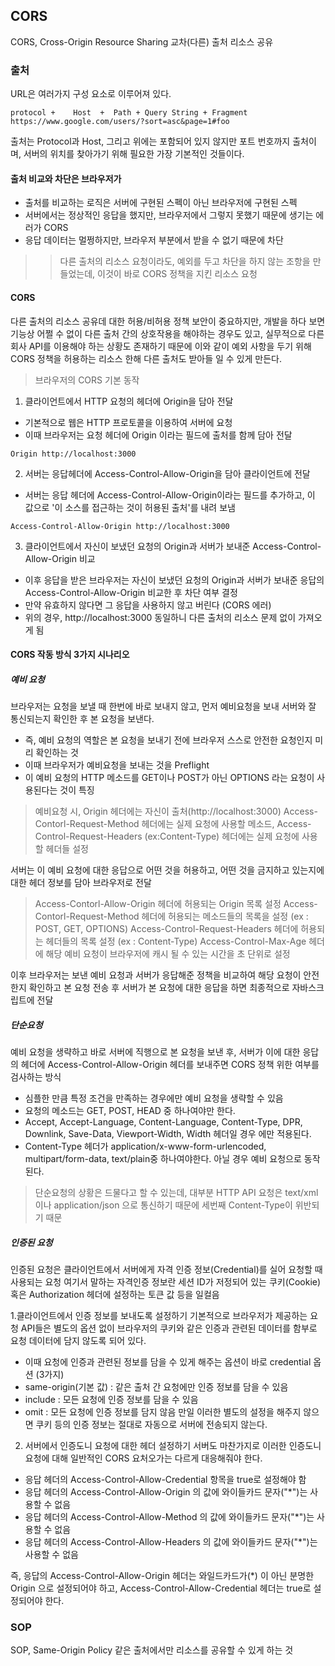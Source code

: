 ## CORS
CORS, Cross-Origin Resource Sharing
교차(다른) 출처 리소스 공유

### 출처
URL은 여러가지 구성 요소로 이루어져 있다.
```
protocol +    Host  +  Path + Query String + Fragment
https://www.google.com/users/?sort=asc&page=1#foo
```
출처는 Protocol과 Host, 그리고 위에는 포함되어 있지 않지만 포트 번호까지 출처이며, 서버의 위치를 찾아가기 위해 필요한 가장 기본적인 것들이다.


#### 출처 비교와 차단은 브라우저가
- 출처를 비교하는 로직은 서버에 구현된 스펙이 아닌 브라우저에 구현된 스펙
- 서버에서는 정상적인 응답을 했지만, 브라우저에서 그렇지 못했기 때문에 생기는 에러가 CORS
- 응답 데이터는 멀쩡하지만, 브라우저 부분에서 받을 수 없기 때문에 차단
>> 다른 출처의 리소스 요청이라도, 예외를 두고 차단을 하지 않는 조항을 만들었는데, 이것이 바로 CORS 정책을 지킨 리소스 요청


#### CORS
다른 출처의 리소스 공유데 대한 허용/비허용 정책
보안이 중요하지만, 개발을 하다 보면 기능상 어쩔 수 없이 다른 출처 간의 상호작용을 해야하는 경우도 있고, 실무적으로 다른 회사 API를 이용해야 하는 상황도 존재하기 때문에 이와 같이 예외 사항을 두기 위해 CORS 정책을 허용하는 리소스 한해 다른 출처도 받아들 일 수 있게 만든다.

> 브라우저의 CORS 기본 동작
>
1. 클라이언트에서 HTTP 요청의 헤더에 Origin을 담아 전달
 - 기본적으로 웹은 HTTP 프로토콜을 이용하여 서버에 요청
 - 이때 브라우저는 요청 헤더에 Origin 이라는 필드에 출처를 함께 담아 전달
```
Origin http://localhost:3000
```


2. 서버는 응답헤더에 Access-Control-Allow-Origin을 담아 클라이언트에 전달
 - 서버는 응답 헤더에 Access-Control-Allow-Origin이라는 필드를 추가하고, 이 값으로 '이 소스를 접근하는 것이 허용된 출처'를 내려 보냄
```
Access-Control-Allow-Origin http://localhost:3000
```

3. 클라이언트에서 자신이 보냈던 요청의 Origin과 서버가 보내준 Access-Control-Allow-Origin 비교
 - 이후 응답을 받은 브라우저는 자신이 보냈던 요청의 Origin과 서버가 보내준 응답의 Access-Control-Allow-Origin 비교한 후 차단 여부 결정
 - 만약 유효하지 않다면 그 응답을 사용하지 않고 버린다 (CORS 에러)
 - 위의 경우, http://localhost:3000 동일하니 다른 출처의 리소스 문제 없이 가져오게 됨


#### CORS 작동 방식 3가지 시나리오
##### 예비 요청
브라우저는 요청을 보낼 때 한번에 바로 보내지 않고, 먼저 예비요청을 보내 서버와 잘 통신되는지 확인한 후 본 요청을 보낸다.
- 즉, 예비 요청의 역할은 본 요청을 보내기 전에 브라우저 스스로 안전한 요청인지 미리 확인하는 것
- 이때 브라우저가 예비요청을 보내는 것을 Preflight
- 이 예비 요청의 HTTP 메소드를 GET이나 POST가 아닌 OPTIONS 라는 요청이 사용된다는 것이 특징
> 예비요청 시, Origin 헤더에는 자신이 출처(http://localhost:3000)
> Access-Contorl-Request-Method 헤더에는 실제 요청에 사용할 메소드, Access-Control-Request-Headers (ex:Content-Type) 헤더에는 실제 요청에 사용할 헤더들 설정

서버는 이 예비 요청에 대한 응답으로 어떤 것을 허용하고, 어떤 것을 금지하고 있는지에 대한 헤더 정보를 담아 브라우저로 전달
> Access-Contorl-Allow-Origin 헤더에 허용되는 Origin 목록 설정
> Access-Contorl-Request-Method 헤더에 허용되는 메소드들의 목록을 설정 (ex : POST, GET, OPTIONS)
> Access-Control-Request-Headers 헤더에 허용되는 헤더들의 목록 설정 (ex : Content-Type)
> Access-Control-Max-Age 헤더에 해당 예비 요청이 브라우저에 캐시 될 수 있는 시간을 초 단위로 설정

이후 브라우저는 보낸 예비 요청과 서버가 응답해준 정책을 비교하여 해당 요청이 안전한지 확인하고 본 요청 전송 후 서버가 본 요청에 대한 응답을 하면 최종적으로 자바스크립트에 전달


##### 단순요청
예비 요청을 생략하고 바로 서버에 직행으로 본 요청을 보낸 후, 서버가 이에 대한 응답의 헤더에 Access-Control-Allow-Origin 헤더를 보내주면 CORS 정책 위한 여부를 검사하는 방식
- 심플한 만큼 특정 조건을 만족하는 경우에만 예비 요청을 생략할 수 있음
- 요청의 메소드는 GET, POST, HEAD 중 하나여야만 한다.
- Accept, Accept-Language, Content-Language, Content-Type, DPR, Downlink, Save-Data, Viewport-Width, Width 헤더일 경우 에만 적용된다.
- Content-Type 헤더가 application/x-www-form-urlencoded, multipart/form-data, text/plain중 하나여야한다. 아닐 경우 예비 요청으로 동작된다.
> 단순요청의 상황은 드물다고 할 수 있는데, 대부분 HTTP API 요청은 text/xml 이나 application/json 으로 통신하기 때문에 세번째 Content-Type이 위반되기 때문


##### 인증된 요청
인증된 요청은 클라이언트에서 서버에게 자격 인증 정보(Credential)를 실어 요청할 때 사용되는 요청
여기서 말하는 자격인증 정보란 세션 ID가 저정되어 있는 쿠키(Cookie) 혹은 Authorization 헤더에 설정하는 토큰 값 등을 일컬음

1.클라이언트에서 인증 정보를 보내도록 설정하기
기본적으로 브라우저가 제공하는 요청 API들은 별도의 옵션 없이 브라우저의 쿠키와 같은 인증과 관련된 데이터를 함부로 요청 데이터에 담지 않도록 되어 있다.
- 이때 요청에 인증과 관련된 정보를 담을 수 있게 해주는 옵션이 바로 credential 옵션 (3가지)
- same-origin(기본 값) : 같은 출처 간 요청에만 인증 정보를 담을 수 있음
- include : 모든 요청에 인증 정보를 담을 수 있음
- omit : 모든 요청에 인증 정보를 담지 않음
만일 이러한 별도의 설정을 해주지 않으면 쿠키 등의 인증 정보는 절대로 자동으로 서버에 전송되지 않는다.

2. 서버에서 인증도니 요청에 대한 헤더 설정하기
서버도 마찬가지로 이러한 인증도니 요청에 대해 일반적인 CORS 요처오가는 다르게 대응해줘야 한다.
- 응답 헤더의 Access-Control-Allow-Credential 항목을 true로 설정해야 함
- 응답 헤더의 Access-Control-Allow-Origin 의 값에 와이들카드 문자("*")는 사용할 수 없음
- 응답 헤더의 Access-Control-Allow-Method 의 값에 와이들카드 문자("*")는 사용할 수 없음
- 응답 헤더의 Access-Control-Allow-Headers 의 값에 와이들카드 문자("*")는 사용할 수 없음

즉, 응답의 Access-Control-Allow-Origin 헤더는 와일드카드가(*) 이 아닌 분명한 Origin 으로 설정되어야 하고, Access-Control-Allow-Credential 헤더는 true로 설정되어야 한다.

### SOP
SOP, Same-Origin Policy
같은 출처에서만 리소스를 공유할 수 있게 하는 것
